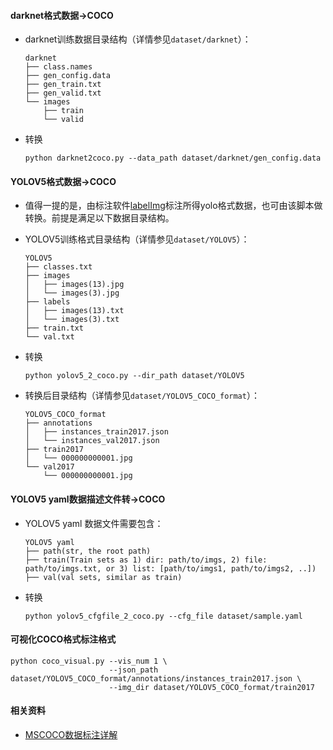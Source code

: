 #### darknet格式数据→COCO
- darknet训练数据目录结构（详情参见`dataset/darknet`）：
  ```text
  darknet
  ├── class.names
  ├── gen_config.data
  ├── gen_train.txt
  ├── gen_valid.txt
  └── images
      ├── train
      └── valid
  ```

- 转换
  ```shell
  python darknet2coco.py --data_path dataset/darknet/gen_config.data
  ```

#### YOLOV5格式数据→COCO
- 值得一提的是，由标注软件[labelImg](https://github.com/tzutalin/labelImg)标注所得yolo格式数据，也可由该脚本做转换。前提是满足以下数据目录结构。
- YOLOV5训练格式目录结构（详情参见`dataset/YOLOV5`）：
    ```text
    YOLOV5
    ├── classes.txt
    ├── images
    │   ├── images(13).jpg
    │   └── images(3).jpg
    ├── labels
    │   ├── images(13).txt
    │   └── images(3).txt
    ├── train.txt
    └── val.txt
    ```

- 转换
  ```shell
  python yolov5_2_coco.py --dir_path dataset/YOLOV5
  ```
- 转换后目录结构（详情参见`dataset/YOLOV5_COCO_format`）：
    ```text
    YOLOV5_COCO_format
    ├── annotations
    │   ├── instances_train2017.json
    │   └── instances_val2017.json
    ├── train2017
    │   └── 000000000001.jpg
    └── val2017
        └── 000000000001.jpg
    ```

#### YOLOV5 yaml数据描述文件转→COCO

- YOLOV5 yaml 数据文件需要包含：
    ```text
    YOLOV5 yaml
    ├── path(str, the root path)
    ├── train(Train sets as 1) dir: path/to/imgs, 2) file: path/to/imgs.txt, or 3) list: [path/to/imgs1, path/to/imgs2, ..])
    ├── val(val sets, similar as train)

    ```

- 转换
  ```shell
  python yolov5_cfgfile_2_coco.py --cfg_file dataset/sample.yaml
  ```

#### 可视化COCO格式标注格式
  ```shell
  python coco_visual.py --vis_num 1 \
                        --json_path dataset/YOLOV5_COCO_format/annotations/instances_train2017.json \
                        --img_dir dataset/YOLOV5_COCO_format/train2017
  ```

#### 相关资料
- [MSCOCO数据标注详解](https://blog.csdn.net/wc781708249/article/details/79603522)
